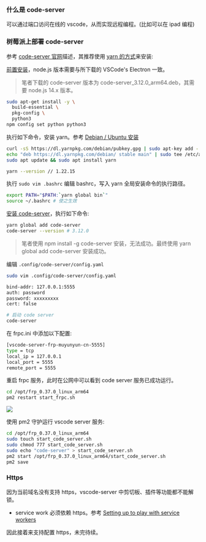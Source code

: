 <!--
abbrlink: n45adwng
-->

### 什么是 code-server

可以通过端口访问在线的 vscode，从而实现远程编程。(比如可以在 ipad 编程)

### 树莓派上部署 code-server

参考 [code-server 官网](https://coder.com/docs/code-server/latest/install#raspberry-pi)描述，其推荐使用 [yarn 的方式](https://coder.com/docs/code-server/latest/install#yarn-npm)来安装:

[前置安装](https://github.com/cdr/code-server/blob/main/docs/npm.md)，node.js 版本需要与所下载的 VSCode's Electron 一致。

> 笔者下载的 code-server 版本为 code-server_3.12.0_arm64.deb，其需要 node.js 14.x 版本。

```bash
sudo apt-get install -y \
  build-essential \
  pkg-config \
  python3
npm config set python python3
```

执行如下命令，安装 yarn。参考 [Debian / Ubuntu 安装](https://yarn.bootcss.com/docs/install/#debian-stable)

```bash
curl -sS https://dl.yarnpkg.com/debian/pubkey.gpg | sudo apt-key add -
echo "deb https://dl.yarnpkg.com/debian/ stable main" | sudo tee /etc/apt/sources.list.d/yarn.list
sudo apt update && sudo apt install yarn

yarn --version // 1.22.15
```

执行 `sudo vim .bashrc` 编辑 bashrc，写入 yarn 全局安装命令的执行路径。

```bash
export PATH="$PATH:`yarn global bin`"
source ~/.bashrc # 使之生效
```

[安装 code-server](https://coder.com/docs/code-server/latest/npm#installing)，执行如下命令:

```bash
yarn global add code-server
code-server --version # 3.12.0
```

> 笔者使用 npm install -g code-server 安装，无法成功。最终使用 yarn global add code-server 安装成功。

编辑 `.config/code-server/config.yaml`

```bash
sudo vim .config/code-server/config.yaml
```

```bash
bind-addr: 127.0.0.1:5555
auth: password
password: xxxxxxxxx
cert: false
```

```bash
# 启动 code server
code-server
```

在 frpc.ini 中添加以下配置:

```bash
[vscode-server-frp-muyunyun-cn-5555]
type = tcp
local_ip = 127.0.0.1
local_port = 5555
remote_port = 5555
```

重启 frpc 服务，此时在公网中可以看到 code server 服务已成功运行。

```bash
cd /opt/frp_0.37.0_linux_arm64
pm2 restart start_frpc.sh
```

![](http://with.muyunyun.cn/9f5f9fa5cd5c1510695ca492e939c255.jpg)

使用 pm2 守护运行 vscode server 服务:

```bash
cd /opt/frp_0.37.0_linux_arm64
sudo touch start_code_server.sh
sudo chmod 777 start_code_server.sh
sudo echo "code-server" > start_code_server.sh
pm2 start /opt/frp_0.37.0_linux_arm64/start_code_server.sh
pm2 save
```

### Https

因为当前域名没有支持 https，vscode-server 中剪切板、插件等功能都不能解锁。
  * service work 必须依赖 https。参考 [Setting up to play with service workers](https://developer.mozilla.org/en-US/docs/Web/API/Service_Worker_API/Using_Service_Workers#setting_up_to_play_with_service_workers)

因此接着来支持配置 https，未完待续。